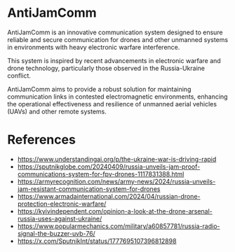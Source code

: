 # AntiJamComm

AntiJamComm is an innovative communication system designed to ensure reliable and secure communication for drones and other unmanned systems in environments with heavy electronic warfare interference. 

This system is inspired by recent advancements in electronic warfare and drone technology, particularly those observed in the Russia-Ukraine conflict. 

AntiJamComm aims to provide a robust solution for maintaining communication links in contested electromagnetic environments, enhancing the operational effectiveness and resilience of unmanned aerial vehicles (UAVs) and other remote systems.

# References

- https://www.understandingai.org/p/the-ukraine-war-is-driving-rapid
- https://sputnikglobe.com/20240409/russia-unveils-jam-proof-communications-system-for-fpv-drones-1117831388.html
- https://armyrecognition.com/news/army-news/2024/russia-unveils-jam-resistant-communication-system-for-drones
- https://www.armadainternational.com/2024/04/russian-drone-protection-electronic-warfare/
- https://kyivindependent.com/opinion-a-look-at-the-drone-arsenal-russia-uses-against-ukraine/
- https://www.popularmechanics.com/military/a60857781/russia-radio-signal-the-buzzer-uvb-76/
- https://x.com/SputnikInt/status/1777695107396812898
